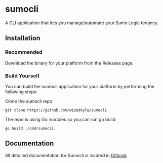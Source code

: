 # sumocli
A CLI application that lets you manage/automate your Sumo Logic tenancy. 

## Installation

### Recommended
Download the binary for your platform from the Releases page.

### Build Yourself
You can build the sumocli application for your platform by performing the following steps:

Clone the sumocli repo

`git clone https://github.com/wizedkyle/sumocli`

The repo is using Go modules so you can run go build:

`go build ./cmd/sumocli`

## Documentation

All detailed documentation for Sumocli is located in [Gitbook](https://sumocli.gitbook.io)



